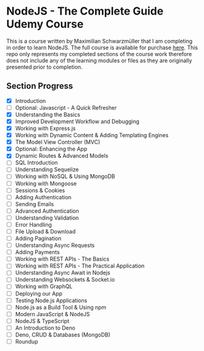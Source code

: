 # NodeJS - The Complete Guide Udemy Course
This is a course written by Maximilian Schwarzmüller that I am completing in order to learn NodeJS.  The full course is available for purchase [here](https://www.udemy.com/course/nodejs-the-complete-guide/). This repo only represents my completed sections of the course work therefore does not include any of the learning modules or files as they are originally presented prior to completion.

## Section Progress
- [x] Introduction
- [ ] Optional: Javascript - A Quick Refresher
- [x] Understanding the Basics
- [x] Improved Development Workflow and Debugging
- [x] Working with Express.js
- [x] Working with Dynamic Content & Adding Templating Engines
- [x] The Model View Controller (MVC)
- [x] Optional: Enhancing the App
- [x] Dynamic Routes & Advanced Models
- [ ] SQL Introduction
- [ ] Understanding Sequelize
- [ ] Working with NoSQL & Using MongoDB
- [ ] Working with Mongoose
- [ ] Sessions & Cookies
- [ ] Adding Authentication
- [ ] Sending Emails
- [ ] Advanced Authentication
- [ ] Understanding Validation
- [ ] Error Handling
- [ ] File Upload & Download
- [ ] Adding Pagination
- [ ] Understanding Async Requests
- [ ] Adding Payments
- [ ] Working with REST APIs - The Basics
- [ ] Working with REST APIs - The Practical Application
- [ ] Understanding Async Await in Nodejs
- [ ] Understanding Websockets & Socket.io
- [ ] Working with GraphQL
- [ ] Deploying our App
- [ ] Testing Node.js Applications
- [ ] Node.js as a Build Tool & Using npm
- [ ] Modern JavaScript & NodeJS
- [ ] NodeJS & TypeScript
- [ ] An Introduction to Deno
- [ ] Deno, CRUD & Databases (MongoDB)
- [ ] Roundup